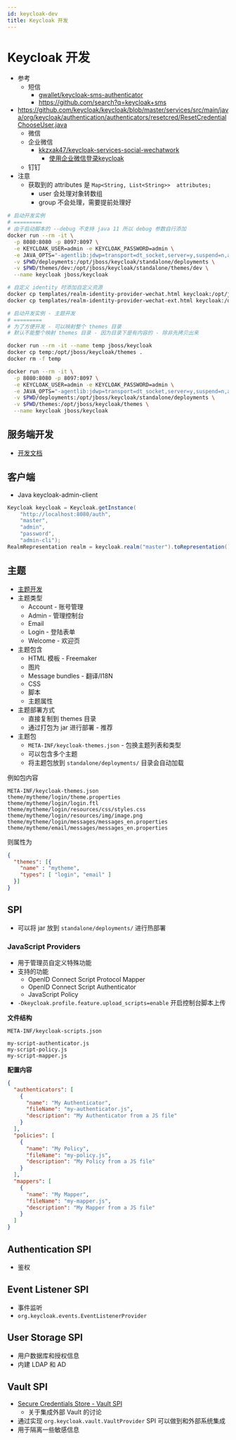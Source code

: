 ```yaml
---
id: keycloak-dev
title: Keycloak 开发
---
```


# Keycloak 开发

* 参考
  * 短信
    * [gwallet/keycloak-sms-authenticator](https://github.com/gwallet/keycloak-sms-authenticator)
    * https://github.com/search?q=keycloak+sms
* https://github.com/keycloak/keycloak/blob/master/services/src/main/java/org/keycloak/authentication/authenticators/resetcred/ResetCredentialChooseUser.java
  * 微信
  * 企业微信
    * [kkzxak47/keycloak-services-social-wechatwork](https://github.com/kkzxak47/keycloak-services-social-wechatwork)
      * [使用企业微信登录keycloak](https://www.kkzxak47.com/2019/07/30/使用企业微信登录keycloak)
  * 钉钉
* 注意
  * 获取到的 attributes 是 `Map<String, List<String>>  attributes;`
    * user 会处理对象转数组
    * group 不会处理，需要提前处理好

```bash
# 启动开发实例
# =========
# 由于启动脚本的 --debug 不支持 java 11 所以 debug 参数自行添加
docker run --rm -it \
  -p 8080:8080 -p 8097:8097 \
  -e KEYCLOAK_USER=admin -e KEYCLOAK_PASSWORD=admin \
  -e JAVA_OPTS="-agentlib:jdwp=transport=dt_socket,server=y,suspend=n,address=0.0.0.0:8097 -Xms64m -Xmx512m -XX:MetaspaceSize=96M -XX:MaxMetaspaceSize=256m -Djava.net.preferIPv4Stack=true -Djboss.modules.system.pkgs=org.jboss.byteman -Djava.awt.headless=true" \
  -v $PWD/deployments:/opt/jboss/keycloak/standalone/deployments \
  -v $PWD/themes/dev:/opt/jboss/keycloak/standalone/themes/dev \
  --name keycloak jboss/keycloak

# 自定义 identity 时添加自定义资源
docker cp templates/realm-identity-provider-wechat.html keycloak:/opt/jboss/keycloak/themes/base/admin/resources/partials
docker cp templates/realm-identity-provider-wechat-ext.html keycloak:/opt/jboss/keycloak/themes/base/admin/resources/partials

# 启动开发实例 - 主题开发
# =========
# 为了方便开发 - 可以映射整个 themes 目录
# 默认不能整个映射 themes 目录 - 因为目录下是有内容的 - 除非先拷贝出来

docker run --rm -it --name temp jboss/keycloak
docker cp temp:/opt/jboss/keycloak/themes .
docker rm -f temp

docker run --rm -it \
  -p 8080:8080 -p 8097:8097 \
  -e KEYCLOAK_USER=admin -e KEYCLOAK_PASSWORD=admin \
  -e JAVA_OPTS="-agentlib:jdwp=transport=dt_socket,server=y,suspend=n,address=0.0.0.0:8097 -Xms64m -Xmx512m -XX:MetaspaceSize=96M -XX:MaxMetaspaceSize=256m -Djava.net.preferIPv4Stack=true -Djboss.modules.system.pkgs=org.jboss.byteman -Djava.awt.headless=true" \
  -v $PWD/deployments:/opt/jboss/keycloak/standalone/deployments \
  -v $PWD/themes:/opt/jboss/keycloak/themes \
  --name keycloak jboss/keycloak
```



## 服务端开发
* [开发文档](https://www.keycloak.org/docs/latest/server_development/)

## 客户端

* Java keycloak-admin-client

```java
Keycloak keycloak = Keycloak.getInstance(
    "http://localhost:8080/auth",
    "master",
    "admin",
    "password",
    "admin-cli");
RealmRepresentation realm = keycloak.realm("master").toRepresentation();
```

## 主题
* [主题开发](https://www.keycloak.org/docs/latest/server_development/#_themes)
* 主题类型
  * Account - 账号管理
  * Admin - 管理控制台
  * Email
  * Login - 登陆表单
  * Welcome - 欢迎页
* 主题包含
  * HTML 模板 - Freemaker
  * 图片
  * Message bundles - 翻译/I18N
  * CSS
  * 脚本
  * 主题属性
* 主题部署方式
  * 直接复制到 themes 目录
  * 通过打包为 jar 进行部署 -  推荐
* 主题包
  * `META-INF/keycloak-themes.json` - 包换主题列表和类型
  * 可以包含多个主题
  * 将主题包放到 `standalone/deployments/` 目录会自动加载

例如包内容

```
META-INF/keycloak-themes.json
theme/mytheme/login/theme.properties
theme/mytheme/login/login.ftl
theme/mytheme/login/resources/css/styles.css
theme/mytheme/login/resources/img/image.png
theme/mytheme/login/messages/messages_en.properties
theme/mytheme/email/messages/messages_en.properties
```

则属性为

```json
{
  "themes": [{
    "name" : "mytheme",
    "types": [ "login", "email" ]
  }]
}
```

## SPI
* 可以将 jar 放到 `standalone/deployments/` 进行热部署

### JavaScript Providers
* 用于管理员自定义特殊功能
* 支持的功能
  * OpenID Connect Script Protocol Mapper
  * OpenID Connect Script Authenticator
  * JavaScript Policy
* `-Dkeycloak.profile.feature.upload_scripts=enable` 开启控制台脚本上传


__文件结构__

```
META-INF/keycloak-scripts.json

my-script-authenticator.js
my-script-policy.js
my-script-mapper.js
```

__配置内容__

```json
{
  "authenticators": [
    {
      "name": "My Authenticator",
      "fileName": "my-authenticator.js",
      "description": "My Authenticator from a JS file"
    }
  ],
  "policies": [
    {
      "name": "My Policy",
      "fileName": "my-policy.js",
      "description": "My Policy from a JS file"
    }
  ],
  "mappers": [
    {
      "name": "My Mapper",
      "fileName": "my-mapper.js",
      "description": "My Mapper from a JS file"
    }
  ]
}
```

## Authentication SPI
* 鉴权

## Event Listener SPI
* 事件监听
* `org.keycloak.events.EventListenerProvider`

## User Storage SPI
* 用户数据库和授权信息
* 内建 LDAP 和 AD

## Vault SPI
* [Secure Credentials Store - Vault SPI](https://github.com/keycloak/keycloak-community/blob/master/design/secure-credentials-store.md)
  * 关于集成外部 Vault 的讨论
* 通过实现 `org.keycloak.vault.VaultProvider` SPI 可以做到和外部系统集成
* 用于隔离一些敏感信息

